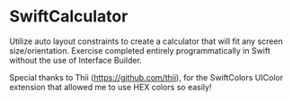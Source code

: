 # SwiftCalculator

Utilize auto layout constraints to create a calculator that will fit any screen size/orientation. Exercise completed entirely programmatically in Swift without the use of Interface Builder.

Special thanks to Thii (https://github.com/thii), for the SwiftColors UIColor extension that allowed me to use HEX colors so easily!